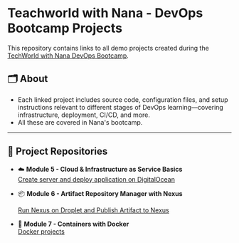 # Teachworld with Nana -  DevOps Bootcamp Projects

This repository contains links to all demo projects created during the [TechWorld with Nana DevOps Bootcamp](https://www.techworld-with-nana.com/devops-bootcamp).

## 🗂️ About

- Each linked project includes source code, configuration files, and setup instructions relevant to different stages of DevOps learning—covering infrastructure, deployment, CI/CD, and more.
- All these are covered in Nana's bootcamp.

---

## 🔗 Project Repositories

- ☁️ **Module 5 - Cloud & Infrastructure as Service Basics**  
  [Create server and deploy application on DigitalOcean](https://github.com/gabidinica/cloud-infrastructure-as-service-basics)

- 📦 **Module 6 - Artifact Repository Manager with Nexus** 

  [Run Nexus on Droplet and Publish Artifact to Nexus](https://github.com/gabidinica/artifact-repository-manager-with-nexus)

- 🐳 **Module 7 - Containers with Docker**  
  [Docker projects](https://github.com/gabidinica/docker-projects)
